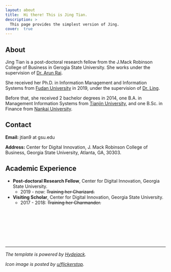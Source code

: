 ```yaml
---
layout: about
title:  Hi there! This is Jing Tian.
description: >
  This page provides the simplest version of Jing.
cover:  true
---
```


## About
Jing Tian is a post-doctoral research fellow from the J.Mack Robinson College of Business in Gerogia State University. She works under the supervision of [Dr. Arun Rai][professor-rai].

She received her Ph.D. in Information Management and Information Systems from [Fudan University][fudan] in 2019, under the supervision of [Dr. Ling][professor-ling]. 

Before that, she received 2 bachelor degrees in 2014, one B.A. in Management Information Systems from [Tianjin University][tianjin-u], and one B.Sc. in Finance from [Nankai University][nankai].

[professor-rai]: https://www.arunrai.net/
[professor-ling]: https://www.fdsm.fudan.edu.cn/en/teacher/preview.aspx?UID=1816
[fudan]: https://www.fudan.edu.cn/en/
[tianjin-u]: http://www.tju.edu.cn/english/index.htm
[nankai]: https://en.nankai.edu.cn/


## Contact
**Email:** jtian9 at gsu.edu

**Address:** Center for Digital Innovation, J. Mack Robinson College of Business, Georgia State University, Atlanta, GA, 30303.

## Academic Experience
* **Post-doctoral Research Fellow**, Center for Digital Innovation, Georgia State University. 
  * 2019 - now: ~~Training her Charizard.~~
* **Visiting Scholar**, Center for Digital Innovation, Georgia State University.  
  * 2017 - 2018: ~~Training her Charmander.~~

<br>
<br>
<br>
<br>
<br>
<br>

---
*The template is powered by [Hydejack](https://hydejack.com/).*

*Icon image is posted by [u/flickerstop](https://www.reddit.com/r/pokemon/comments/2twnos/modern_background_images_of_user_requests_batch_2/).*
